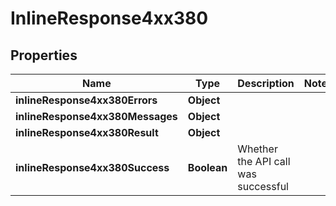 # InlineResponse4xx380

## Properties
Name | Type | Description | Notes
------------ | ------------- | ------------- | -------------
**inlineResponse4xx380Errors** | **Object** |  | 
**inlineResponse4xx380Messages** | **Object** |  | 
**inlineResponse4xx380Result** | **Object** |  | 
**inlineResponse4xx380Success** | **Boolean** | Whether the API call was successful | 
